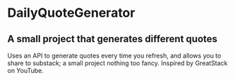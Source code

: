 # DailyQuoteGenerator

## A small project that generates different quotes

Uses an API to generate quotes every time you refresh, and allows you to share to substack; a small project nothing too fancy. Inspired by GreatStack on YouTube.